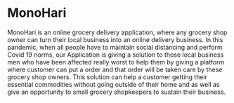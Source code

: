 # MonoHari
MonoHari is an online grocery delivery application, where any grocery shop owner can turn their local business into an online delivery business. In this pandemic, when all people have to maintain social distancing and perform Covid 19 norms, our Application is giving a solution to those local business men who have been affected really worst to help them by giving a platform where customer can put a order and that order will be taken care by these grocery shop owners. This solution can help a customer getting their essential commodities without going outside of their home and as well as give an opportunity to small grocery shopkeepers to sustain their business.  
